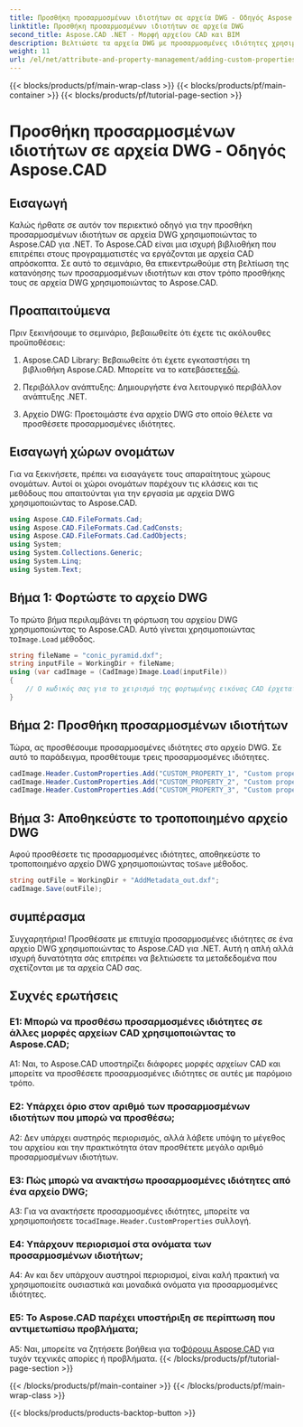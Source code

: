 ```yaml
---
title: Προσθήκη προσαρμοσμένων ιδιοτήτων σε αρχεία DWG - Οδηγός Aspose.CAD
linktitle: Προσθήκη προσαρμοσμένων ιδιοτήτων σε αρχεία DWG
second_title: Aspose.CAD .NET - Μορφή αρχείου CAD και BIM
description: Βελτιώστε τα αρχεία DWG με προσαρμοσμένες ιδιότητες χρησιμοποιώντας το Aspose.CAD για .NET. Ακολουθήστε τον οδηγό βήμα προς βήμα για να προσθέσετε ουσιαστικά μεταδεδομένα χωρίς κόπο.
weight: 11
url: /el/net/attribute-and-property-management/adding-custom-properties-to-dwg/
---
```


{{< blocks/products/pf/main-wrap-class >}}
{{< blocks/products/pf/main-container >}}
{{< blocks/products/pf/tutorial-page-section >}}

# Προσθήκη προσαρμοσμένων ιδιοτήτων σε αρχεία DWG - Οδηγός Aspose.CAD

## Εισαγωγή

Καλώς ήρθατε σε αυτόν τον περιεκτικό οδηγό για την προσθήκη προσαρμοσμένων ιδιοτήτων σε αρχεία DWG χρησιμοποιώντας το Aspose.CAD για .NET. Το Aspose.CAD είναι μια ισχυρή βιβλιοθήκη που επιτρέπει στους προγραμματιστές να εργάζονται με αρχεία CAD απρόσκοπτα. Σε αυτό το σεμινάριο, θα επικεντρωθούμε στη βελτίωση της κατανόησης των προσαρμοσμένων ιδιοτήτων και στον τρόπο προσθήκης τους σε αρχεία DWG χρησιμοποιώντας το Aspose.CAD.

## Προαπαιτούμενα

Πριν ξεκινήσουμε το σεμινάριο, βεβαιωθείτε ότι έχετε τις ακόλουθες προϋποθέσεις:

1.  Aspose.CAD Library: Βεβαιωθείτε ότι έχετε εγκαταστήσει τη βιβλιοθήκη Aspose.CAD. Μπορείτε να το κατεβάσετε[εδώ](https://releases.aspose.com/cad/net/).

2. Περιβάλλον ανάπτυξης: Δημιουργήστε ένα λειτουργικό περιβάλλον ανάπτυξης .NET.

3. Αρχείο DWG: Προετοιμάστε ένα αρχείο DWG στο οποίο θέλετε να προσθέσετε προσαρμοσμένες ιδιότητες.

## Εισαγωγή χώρων ονομάτων

Για να ξεκινήσετε, πρέπει να εισαγάγετε τους απαραίτητους χώρους ονομάτων. Αυτοί οι χώροι ονομάτων παρέχουν τις κλάσεις και τις μεθόδους που απαιτούνται για την εργασία με αρχεία DWG χρησιμοποιώντας το Aspose.CAD.

```csharp
using Aspose.CAD.FileFormats.Cad;
using Aspose.CAD.FileFormats.Cad.CadConsts;
using Aspose.CAD.FileFormats.Cad.CadObjects;
using System;
using System.Collections.Generic;
using System.Linq;
using System.Text;
```

## Βήμα 1: Φορτώστε το αρχείο DWG

 Το πρώτο βήμα περιλαμβάνει τη φόρτωση του αρχείου DWG χρησιμοποιώντας το Aspose.CAD. Αυτό γίνεται χρησιμοποιώντας το`Image.Load` μέθοδος.

```csharp
string fileName = "conic_pyramid.dxf";
string inputFile = WorkingDir + fileName;
using (var cadImage = (CadImage)Image.Load(inputFile))
{
    // Ο κωδικός σας για το χειρισμό της φορτωμένης εικόνας CAD έρχεται εδώ
}
```

## Βήμα 2: Προσθήκη προσαρμοσμένων ιδιοτήτων

Τώρα, ας προσθέσουμε προσαρμοσμένες ιδιότητες στο αρχείο DWG. Σε αυτό το παράδειγμα, προσθέτουμε τρεις προσαρμοσμένες ιδιότητες.

```csharp
cadImage.Header.CustomProperties.Add("CUSTOM_PROPERTY_1", "Custom property test 1");
cadImage.Header.CustomProperties.Add("CUSTOM_PROPERTY_2", "Custom property test 2");
cadImage.Header.CustomProperties.Add("CUSTOM_PROPERTY_3", "Custom property test 3");
```

## Βήμα 3: Αποθηκεύστε το τροποποιημένο αρχείο DWG

 Αφού προσθέσετε τις προσαρμοσμένες ιδιότητες, αποθηκεύστε το τροποποιημένο αρχείο DWG χρησιμοποιώντας το`Save` μέθοδος.

```csharp
string outFile = WorkingDir + "AddMetadata_out.dxf";
cadImage.Save(outFile);
```

## συμπέρασμα

Συγχαρητήρια! Προσθέσατε με επιτυχία προσαρμοσμένες ιδιότητες σε ένα αρχείο DWG χρησιμοποιώντας το Aspose.CAD για .NET. Αυτή η απλή αλλά ισχυρή δυνατότητα σάς επιτρέπει να βελτιώσετε τα μεταδεδομένα που σχετίζονται με τα αρχεία CAD σας.

## Συχνές ερωτήσεις

### Ε1: Μπορώ να προσθέσω προσαρμοσμένες ιδιότητες σε άλλες μορφές αρχείων CAD χρησιμοποιώντας το Aspose.CAD;

A1: Ναι, το Aspose.CAD υποστηρίζει διάφορες μορφές αρχείων CAD και μπορείτε να προσθέσετε προσαρμοσμένες ιδιότητες σε αυτές με παρόμοιο τρόπο.

### Ε2: Υπάρχει όριο στον αριθμό των προσαρμοσμένων ιδιοτήτων που μπορώ να προσθέσω;

A2: Δεν υπάρχει αυστηρός περιορισμός, αλλά λάβετε υπόψη το μέγεθος του αρχείου και την πρακτικότητα όταν προσθέτετε μεγάλο αριθμό προσαρμοσμένων ιδιοτήτων.

### Ε3: Πώς μπορώ να ανακτήσω προσαρμοσμένες ιδιότητες από ένα αρχείο DWG;

 A3: Για να ανακτήσετε προσαρμοσμένες ιδιότητες, μπορείτε να χρησιμοποιήσετε το`cadImage.Header.CustomProperties` συλλογή.

### Ε4: Υπάρχουν περιορισμοί στα ονόματα των προσαρμοσμένων ιδιοτήτων;

A4: Αν και δεν υπάρχουν αυστηροί περιορισμοί, είναι καλή πρακτική να χρησιμοποιείτε ουσιαστικά και μοναδικά ονόματα για προσαρμοσμένες ιδιότητες.

### Ε5: Το Aspose.CAD παρέχει υποστήριξη σε περίπτωση που αντιμετωπίσω προβλήματα;

 A5: Ναι, μπορείτε να ζητήσετε βοήθεια για το[Φόρουμ Aspose.CAD](https://forum.aspose.com/c/cad/19) για τυχόν τεχνικές απορίες ή προβλήματα.
{{< /blocks/products/pf/tutorial-page-section >}}

{{< /blocks/products/pf/main-container >}}
{{< /blocks/products/pf/main-wrap-class >}}

{{< blocks/products/products-backtop-button >}}
